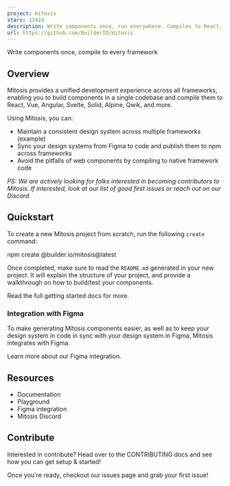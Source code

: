```yaml
---
project: mitosis
stars: 13424
description: Write components once, run everywhere. Compiles to React, Vue, Qwik, Solid, Angular, Svelte, and more. 
url: https://github.com/BuilderIO/mitosis
---
```


  
  

Write components once, compile to every framework

  

Overview
--------

Mitosis provides a unified development experience across all frameworks, enabling you to build components in a single codebase and compile them to React, Vue, Angular, Svelte, Solid, Alpine, Qwik, and more.

Using Mitosis, you can:

-   Maintain a consistent design system across multiple frameworks (example)
-   Sync your design systems from Figma to code and publish them to npm across frameworks
-   Avoid the pitfalls of web components by compiling to native framework code

_PS: We are actively looking for folks interested in becoming contributors to Mitosis. If interested, look at our list of good first issues or reach out on our Discord_

Quickstart
----------

To create a new Mitosis project from scratch, run the following `create` command:

npm create @builder.io/mitosis@latest

Once completed, make sure to read the `README.md` generated in your new project. It will explain the structure of your project, and provide a walkthrough on how to build/test your components.

Read the full getting started docs for more.

### Integration with Figma

To make generating Mitosis components easier, as well as to keep your design system in code in sync with your design system in Figma, Mitosis integrates with Figma.

Learn more about our Figma integration.

Resources
---------

-   Documentation
-   Playground
-   Figma integration
-   Mitosis Discord

Contribute
----------

Interested in contribute? Head over to the CONTRIBUTING docs and see how you can get setup & started!

Once you're ready, checkout our issues page and grab your first issue!
